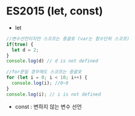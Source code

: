 # ES2015 (let, const)

* let

```javascript
//변수선언이지만 스코프는 중괄호 (var는 함수단위 스코프)
if(true) {
  let d = 2;
}
console.log(d) // d is not defined

//for문일 경우에도 스코프는 중괄호
for (let i = 0; i < 10; i++) {
  console.log(i); //0~9
}
console.log(i); // i is not defined
```  

* const : 변하지 않는 변수 선언
